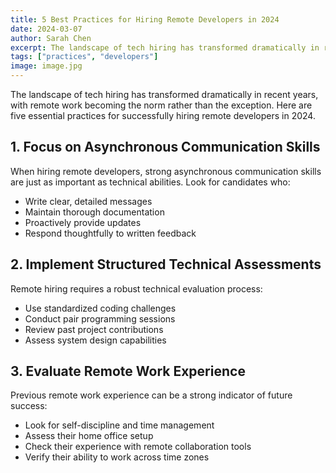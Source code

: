 ```yaml
---
title: 5 Best Practices for Hiring Remote Developers in 2024
date: 2024-03-07
author: Sarah Chen
excerpt: The landscape of tech hiring has transformed dramatically in recent years, with remote work becoming the norm rather than the exception. Here are five essential practices for successfully hiring remote developers in 2024.
tags: ["practices", "developers"]
image: image.jpg
---
```


The landscape of tech hiring has transformed dramatically in recent years, with remote work becoming the norm rather than the exception. Here are five essential practices for successfully hiring remote developers in 2024.

## 1. Focus on Asynchronous Communication Skills

When hiring remote developers, strong asynchronous communication skills are just as important as technical abilities. Look for candidates who:

- Write clear, detailed messages
- Maintain thorough documentation
- Proactively provide updates
- Respond thoughtfully to written feedback

## 2. Implement Structured Technical Assessments

Remote hiring requires a robust technical evaluation process:

- Use standardized coding challenges
- Conduct pair programming sessions
- Review past project contributions
- Assess system design capabilities

## 3. Evaluate Remote Work Experience

Previous remote work experience can be a strong indicator of future success:

- Look for self-discipline and time management
- Assess their home office setup
- Check their experience with remote collaboration tools
- Verify their ability to work across time zones
